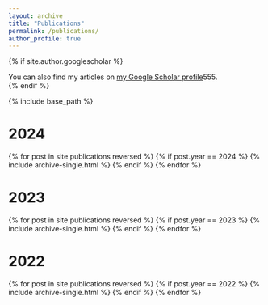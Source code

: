 ```yaml
---
layout: archive
title: "Publications"
permalink: /publications/
author_profile: true
---
```


{% if site.author.googlescholar %}
  <div class="wordwrap">You can also find my articles on <a href="{{site.author.googlescholar}}">my Google Scholar profile</a>555.</div>
{% endif %}

{% include base_path %}

# 2024

{% for post in site.publications reversed %}
  {% if post.year == 2024 %}
    {% include archive-single.html %}
  {% endif %}
{% endfor %}


# 2023

{% for post in site.publications reversed %}
  {% if post.year == 2023 %}
    {% include archive-single.html %}
  {% endif %}
{% endfor %}



# 2022

{% for post in site.publications reversed %}
  {% if post.year == 2022 %}
    {% include archive-single.html %}
  {% endif %}
{% endfor %}
